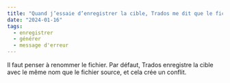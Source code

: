 ```yaml
---
title: "Quand j’essaie d’enregistrer la cible, Trados me dit que le fichier existe déjà."
date: "2024-01-16"
tags:
  - enregistrer
  - générer
  - message d'erreur
---
```


Il faut penser à renommer le fichier. Par défaut, Trados enregistre la cible avec le même nom que le fichier source, et cela crée un conflit.

